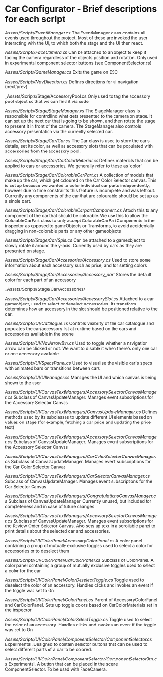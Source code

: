 # Car Configurator - Brief descriptions for each script

_Assets/Scripts/EventManager.cs_
The EventManager class contains all events used throughout the project. Most of these are invoked the user interacting with the UI, to which both the stage and the UI then react.

_Assets/Scripts/FaceCamera.cs_
Can be attached to an object to keep it facing the camera regardless of the objects position and rotation. Only used in experimental component selector buttons (see ComponentSelector.cs)

_Assets/Scripts/GameManager.cs_
Exits the game on ESC

_Assets/Scripts/NavDirection.cs_
Defines directions for ui navigation (next/prev)

_Assets/Scripts/Stage/AccessoryPool.cs
Only used to tag the accessory pool object so that we can find it via code

_Assets/Scripts/Stage/StageManager.cs_
The StageManager class is responsible for controlling what gets presented to the camera on stage. It can set up the next car that is going to be shown, and then rotate the stage to present it in front of the camera. The StageManager also controls accessory presentation via the currently selected car.

_Assets/Scripts/Stage/Car/Car.cs_
The Car class is used to store the car's details, set its color, as well as accessory slots that can be populated with accessories from the accessory pool.

_Assets/Scripts/Stage/Car/CarColorMaterial.cs_
Defines materials that can be applied to cars or accessories. We generally refer to these as 'color'

_Assets/Scripts/Stage/Car/ColorableCarPart.cs_
A collection of models that make up the car, which get coloured on the Car Color Selector canvas. This is set up because we wanted to color individual car parts independently, however due to time constraints this feature is incomplete and was left out. Currently any components of the car that are colourable should be set up as a single part.

_Assets/Scripts/Stage/Car/ColorableCarpartComponent.cs_
Attach this to any component of the car that should be colorable. We use this to allow the ColorableCarPart class to only accept ColorableCarPartComponents in the inspector as opposed to gameObjects or Transforms, to avoid accidentally dragging in non-colorable parts or any other gameobjects

_Assets/Scripts/Stage/Car/Spin.cs_
Can be attached to a gameobject to slowly rotate it around the y-axis. Currently used by cars as they are presented on stage.

_Assets/Scripts/Stage/Car/Accessories/Accessory.cs_
Used to store some information about each accessory such as price, and for setting colors

_Assets/Scripts/Stage/Car/Accessories/Accessory_part_
Stores the default color for each part of an accessory

_Assets/Scripts/Stage/Car/Accessories/

_Assets/Scripts/Stage/Car/Accessories/AccessorySlot.cs_
Attached to a car gameobject, used to select or deselect accessories. Its transform determines how an accessory in the slot should be positioned relative to the car.

_Assets/Scripts/UI/Catalogue.cs_
Controls visibility of the car catalogue and populates the car/accessory list at runtime based on the cars and accessories available in the scene

_Assets/Scripts/UI/NavArrowBtn.cs_
Used to toggle whether a navigation arrow can be clicked or not. We want to disable it when there's only one car or one accessory available

_Assets/Scripts/UI/SpecsPanel.cs_
Used to visualise the visible car's specs with animated bars on transitions between cars

_Assets/Scripts/UI/UIManager.cs_
Manages the UI and which canvas is being shown to the user

_Assets/Scripts/UI/CanvasTextManagers/AccessorySelectorCanvasManager.cs_
Subclass of CanvasUpdateManager. Manages event subscriptions for the Accessory Selector Canvas

_Assets/Scripts/UI/CanvasTextManagers/CanvasUpdateManager.cs_
Defines methods used by its subclasses to update different UI elements based on values on stage (for example, fetching a car price and updating the price text)

_Assets/Scripts/UI/CanvasTextManagers/AccessorySelectorCanvasManager.cs_
Subclass of CanvasUpdateManager. Manages event subscriptions for the Accessory Selector Canvas

_Assets/Scripts/UI/CanvasTextManagers/CarColorSelectorCanvasManager.cs_
Subclass of CanvasUpdateManager. Manages event subscriptions for the Car Color Selector Canvas

_Assets/Scripts/UI/CanvasTextManagers/CarSelectorCanvasManager.cs_
Subclass of CanvasUpdateManager. Manages event subscriptions for the Car Selector Canvas

_Assets/Scripts/UI/CanvasTextManagers/CongratulationsCanvasManager.cs_
Subclass of CanvasUpdateManager. Currently unused, but included for completeness and in case of future changes

_Assets/Scripts/UI/CanvasTextManagers/AccessorySelectorCanvasManager.cs_
Subclass of CanvasUpdateManager. Manages event subscriptions for the Review Order Selector Canvas. Also sets up text in a scrollable panel to print details about the selected car and accessories.

_Assets/Scripts/UI/ColorPanel/AccessoryColorPanel.cs_
A color panel containing a group of mutually exclusive toggles used to select a color for accessories or to deselect them

_Assets/Scripts/UI/ColorPanel/CarColorPanel.cs_
Subclass of ColorPanel. A color panel containing a group of mutually exclusive toggles used to select a color for the car

_Assets/Scripts/UI/ColorPanel/ColorDeselectToggle.cs_
Toggle used to deselect the color of an accessory. Handles clicks and invokes an event if the toggle was set to On

_Assets/Scripts/UI/ColorPanel/ColorPanel.cs_
Parent of AccessoryColorPanel and CarColorPanel. Sets up toggle colors based on CarColorMaterials set in the inspector

_Assets/Scripts/UI/ColorPanel/ColorSelectToggle.cs_
Toggle used to select the color of an accessory. Handles clicks and invokes an event if the toggle was set to On. 

_Assets/Scripts/UI/ColorPanel/ComponentSelector/ComponentSelector.cs_
Experimental. Designed to contain selector buttons that can be used to select different parts of a car to be colored. 

_Assets/Scripts/UI/ColorPanel/ComponentSelector/ComponentSelectorBtn.cs_
Experimental. A button that can be placed in the scene ComponentSelector. To be used with FaceCamera.

